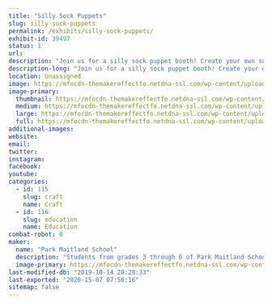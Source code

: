 ```yaml
---
title: "Silly Sock Puppets"
slug: silly-sock-puppets
permalink: /exhibits/silly-sock-puppets/
exhibit-id: 39497
status: 1
url: 
description: "Join us for a silly sock puppet booth! Create your own sock puppet using recycled socks, buttons, beads, fabric, accessories, and more! Check out the display sock puppets created by 1st and 6th student teams from Park Maitland to gain inspiration for your ideas! "
description-long: "Join us for a silly sock puppet booth! Create your own sock puppet using recycled socks, buttons, beads, fabric, accessories, and more! Check out the display sock puppets created by 1st and 6th student teams from Park Maitland School to gain inspiration for your ideas! 6th Grade students will then guide attendees to use the Design Thinking process to transform a sock into their favorite characters from superheroes, to video game characters, to animals. Finally, take your new sock puppet creation with you to travel around the Maker Faire!  "
location: Unassigned
image: https://mfocdn-themakereffectfo.netdna-ssl.com/wp-content/uploads/2019/10/maxresdefault-1024x576.jpg
image-primary:
  thumbnail: https://mfocdn-themakereffectfo.netdna-ssl.com/wp-content/uploads/2019/10/maxresdefault-150x150.jpg
  medium: https://mfocdn-themakereffectfo.netdna-ssl.com/wp-content/uploads/2019/10/maxresdefault-300x169.jpg
  large: https://mfocdn-themakereffectfo.netdna-ssl.com/wp-content/uploads/2019/10/maxresdefault-1024x576.jpg
  full: https://mfocdn-themakereffectfo.netdna-ssl.com/wp-content/uploads/2019/10/maxresdefault.jpg
additional-images:
website: 
email: 
twitter: 
instagram: 
facebook: 
youtube: 
categories:
  - id: 115
    slug: craft
    name: Craft
  - id: 116
    slug: education
    name: Education
combat-robot: 0
maker:
  name: "Park Maitland School"
  description: "Students from grades 3 through 6 of Park Maitland School take part in programmed Design Thinking classes twice a week. In their newly renovated Maker Space, students hone their 21st Century Skills of collaboration, problem solving, creativity, and critical thinking through project based learning. Students are encouraged to tinker and are taught the design process through different modes and hands-on learning experiences. Science, technology, engineering, the arts, and math all play a role in their learning! Students further share their learning to authentic audiences through showcases, hands-on exhibits, and by creating learning experiences for others."
  image-primary: https://mfocdn-themakereffectfo.netdna-ssl.com/wp-content/uploads/2018/09/PMS-Logo-300x300.jpg
last-modified-db: "2019-10-14 20:28:33"
last-exported: "2020-15-07 07:56:16"
sitemap: false
---
```

